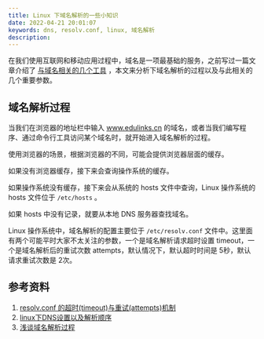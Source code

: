 ```yaml
---
title: Linux 下域名解析的一些小知识
date: 2022-04-21 20:01:07
keywords: dns, resolv.conf, linux, 域名解析
description: 
---
```


在我们使用互联网和移动应用过程中，域名是一项最基础的服务，之前写过一篇文章介绍了 [与域名相关的几个工具](http://www.edulinks.cn/2020/10/24/20201017-commands-to-domain/) ，本文来分析下域名解析的过程以及与此相关的几个重要参数。

## 域名解析过程

当我们在浏览器的地址栏中输入 www.edulinks.cn 的域名，或者当我们编写程序、通过命令行工具访问某个域名时，就开始进入域名解析的过程。

使用浏览器的场景，根据浏览器的不同，可能会提供浏览器层面的缓存。

如果没有浏览器缓存，接下来会查询操作系统的缓存。

如果操作系统没有缓存，接下来会从系统的 hosts 文件中查询，Linux 操作系统的 hosts 文件位于 `/etc/hosts` 。

如果 hosts 中没有记录，就要从本地 DNS 服务器查找域名。

Linux 操作系统中，域名解析的配置主要位于 `/etc/resolv.conf` 文件中。这里面有两个可能平时大家不太关注的参数，一个是域名解析请求超时设置 timeout，一个是域名解析后的重试次数 attempts，默认情况下，默认超时时间是 5秒，默认请求重试次数是 2次。

## 参考资料

1. [resolv.conf 的超时(timeout)与重试(attempts)机制](https://www.cnblogs.com/549294286/p/9332734.html)
2. [linux下DNS设置以及解析顺序](https://www.cnblogs.com/nerrissa/p/4346355.html)
2. [浅谈域名解析过程](https://zhuanlan.zhihu.com/p/58108010)

